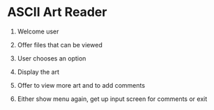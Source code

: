 # ASCII Art Reader

1. Welcome user

2. Offer files that can be viewed

3. User chooses an option

4. Display the art

5. Offer to view more art and to add comments

6. Either show menu again, get up input screen for comments or exit